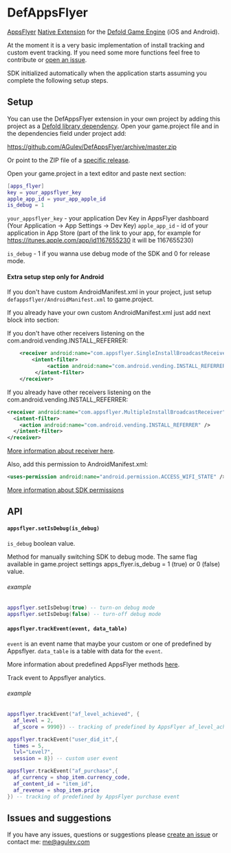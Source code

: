 # DefAppsFlyer

[AppsFlyer](https://appsflyer.com) [Native Extension](https://www.defold.com/manuals/extensions/) for the [Defold Game Engine](https://www.defold.com) (iOS and Android).

At the moment it is a very basic implementation of install tracking and custom event tracking. If you need some more functions feel free to contribute or [open an issue](https://github.com/AGulev/DefAppsFlyer/issues).

SDK initialized automatically when the application starts assuming you complete the following setup steps.

## Setup

You can use the DefAppsFlyer extension in your own project by adding this project as a [Defold library dependency](https://www.defold.com/manuals/libraries/). Open your game.project file and in the dependencies field under project add:

https://github.com/AGulev/DefAppsFlyer/archive/master.zip

Or point to the ZIP file of a [specific release](https://github.com/AGulev/DefAppsFlyer/releases).

Open your game.project in a text editor and paste next section:

```lua
[apps_flyer]
key = your_appsflyer_key
apple_app_id = your_app_apple_id
is_debug = 1
```
`your_appsflyer_key` - your application Dev Key in AppsFlyer dashboard (Your Application -> App Settings -> Dev Key)
`apple_app_id` - id of your application in App Store (part of the link to your app, for example for https://itunes.apple.com/app/id1167655230 it will be 1167655230)

`is_debug` - 1 if you wanna use debug mode of the SDK and 0 for release mode.

#### Extra setup step only for Android
If you don't have custom AndroidManifest.xml in your project, just setup `defappsflyer/AndroidManifest.xml` to game.project.

If you already have your own custom AndroidManifest.xml just add next block into <application> section:

If you don't have other receivers listening on the com.android.vending.INSTALL_REFERRER:
```xml
	<receiver android:name="com.appsflyer.SingleInstallBroadcastReceiver" android:exported="true">
		<intent-filter>
			 <action android:name="com.android.vending.INSTALL_REFERRER" />
		 </intent-filter>
	</receiver>
```
If you already have other receivers listening on the com.android.vending.INSTALL_REFERRER:
```xml
<receiver android:name="com.appsflyer.MultipleInstallBroadcastReceiver" android:exported="true">
  <intent-filter>
    <action android:name="com.android.vending.INSTALL_REFERRER" />
  </intent-filter>
</receiver>
```
[More information about receiver here](https://support.appsflyer.com/hc/en-us/articles/207032126-AppsFlyer-SDK-Integration-Android#25-setting-the-broadcastreceiver-in-androidmanifestxml).

Also, add this permission to AndroidManifest.xml:
```xml
<uses-permission android:name="android.permission.ACCESS_WIFI_STATE" />
```
[More information about SDK permissions](https://support.appsflyer.com/hc/en-us/articles/207032126-AppsFlyer-SDK-Integration-Android#24-setting-the-required-permissions)

## API

#### `appsflyer.setIsDebug(is_debug)`

`is_debug` boolean value.

Method for manually switching SDK to debug mode. The same flag available in game.project settings apps_flyer.is_debug = 1 (true) or 0 (false) value.

###### example
```lua
appsflyer.setIsDebug(true) -- turn-on debug mode
appsflyer.setIsDebug(false) -- turn-off debug mode
```

#### `appsflyer.trackEvent(event, data_table)`

`event` is an event name that maybe your custom or one of predefined by Appsflyer.
`data_table` is a table with data for the `event`.

More information about predefined AppsFlyer methods [here](https://support.appsflyer.com/hc/en-us/articles/115005544169-Rich-In-App-Events-Android-and-iOS#Event-Types).

Track event to Appsflyer analytics.

###### example
```lua
appsflyer.trackEvent("af_level_achieved", {
  af_level = 2,
  af_score = 9990}) -- tracking of predefined by AppsFlyer af_level_achieved event

appsflyer.trackEvent("user_did_it",{
  times = 5,
  lvl="Level7",
  session = 8}) -- custom user event

appsflyer.trackEvent("af_purchase",{
  af_currency = shop_item.currency_code,
  af_content_id = "item_id",
  af_revenue = shop_item.price
}) -- tracking of predefined by AppsFlyer purchase event
```

## Issues and suggestions

If you have any issues, questions or suggestions please [create an issue](https://github.com/AGulev/DefAppsFlyer/issues) or contact me: me@agulev.com
